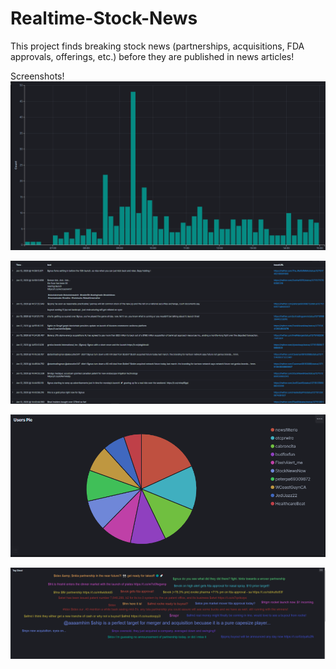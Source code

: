 # Realtime-Stock-News
This project finds breaking stock news (partnerships, acquisitions, FDA approvals, offerings, etc.) before they are published in news articles!

Screenshots!
![alt text](https://github.com/asumesh15/Realtime-Stock-News/blob/master/activity.PNG)

![alt text](https://github.com/asumesh15/Realtime-Stock-News/blob/master/logs.PNG)

![alt text](https://github.com/asumesh15/Realtime-Stock-News/blob/master/usersPie.PNG)

![alt text](https://github.com/asumesh15/Realtime-Stock-News/blob/master/tagCloud.PNG)
